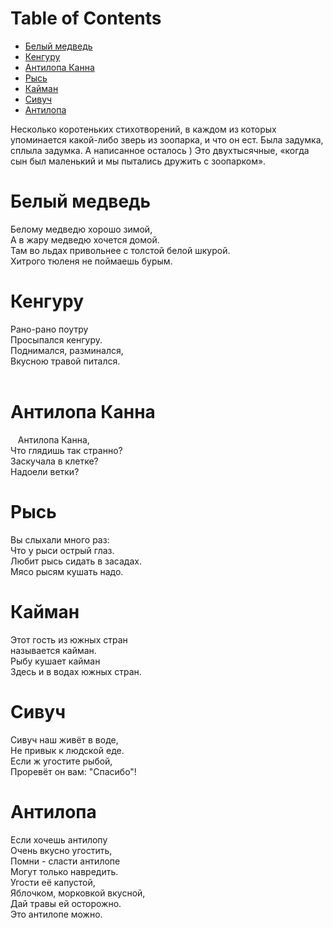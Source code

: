 
# Table of Contents

-   [Белый медведь](#orgafd777d)
-   [Кенгуру](#org0d266fc)
-   [Антилопа Канна](#orgc96c950)
-   [Рысь](#orgee6d464)
-   [Кайман](#orgc4e341a)
-   [Сивуч](#org8865e8f)
-   [Антилопа](#org13ff69a)

<div class="preview" id="orgdd621f6">
<p>
Несколько коротеньких стихотворений, в каждом из которых упоминается какой-либо зверь из зоопарка, и что он ест. Была задумка, сплыла задумка. А написанное осталось ) Это двухтысячные, «когда сын был маленький и мы пытались дружить с зоопарком». 
</p>

</div>


<a id="orgafd777d"></a>

# Белый медведь

<p class="verse">
Белому медведю хорошо зимой,<br>
А в жару медведю хочется домой.<br>
Там во льдах привольнее с толстой белой шкурой.<br>
Хитрого тюленя не поймаешь бурым.<br>
</p>


<a id="org0d266fc"></a>

# Кенгуру

<p class="verse">
Рано-рано поутру<br>
Просыпался кенгуру.<br>
Поднимался, разминался,<br>
Вкусною травой питался.<br>
<br>
</p>


<a id="orgc96c950"></a>

# Антилопа Канна

<p class="verse">
&#xa0;&#xa0;&#xa0;Антилопа Канна,<br>
Что глядишь так странно?<br>
Заскучала в клетке?<br>
Надоели ветки?<br>
</p>


<a id="orgee6d464"></a>

# Рысь

<p class="verse">
Вы слыхали много раз:<br>
Что у рыси острый глаз.<br>
Любит рысь сидать в засадах.<br>
Мясо рысям кушать надо.<br>
</p>


<a id="orgc4e341a"></a>

# Кайман

<p class="verse">
Этот гость из южных стран<br>
называется кайман.<br>
Рыбу кушает кайман<br>
Здесь и в водах южных стран.<br>
</p>


<a id="org8865e8f"></a>

# Сивуч

<p class="verse">
Сивуч наш живёт в воде,<br>
Не привык к людской еде.<br>
Если ж угостите рыбой,<br>
Проревёт он вам: "Спасибо"!<br>
</p>


<a id="org13ff69a"></a>

# Антилопа

<p class="verse">
Если хочешь антилопу<br>
Очень вкусно угостить,<br>
Помни - сласти антилопе<br>
Могут только навредить.<br>
Угости её капустой,<br>
Яблочком, морковкой вкусной,<br>
Дай травы ей осторожно.<br>
Это антилопе можно.<br>
</p>

